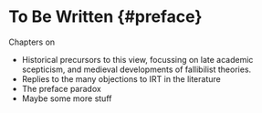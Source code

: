 # To Be Written {#preface}

Chapters on

- Historical precursors to this view, focussing on late academic scepticism, and medieval developments of fallibilist theories.
- Replies to the many objections to IRT in the literature
- The preface paradox
- Maybe some more stuff